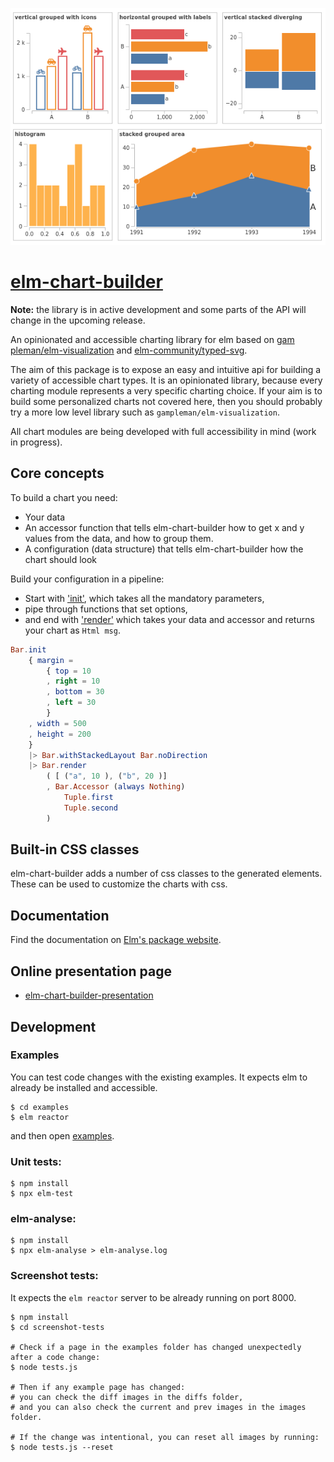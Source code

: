 ![elm-chart-builder](https://raw.githubusercontent.com/data-viz-lab/elm-chart-builder/master/images/elm-chart-builder.png "elm-chart-builder-example")

# [elm-chart-builder](https://data-viz-lab.github.io/elm-chart-builder-presentation/)
**Note:** the library is in active development and some parts of the API will change in the upcoming release.

An opinionated and accessible charting library for elm based on [gam    pleman/elm-visualization](https://github.com/gampleman/elm-visualization) and [elm-community/typed-svg](https://package.elm-lang.org/packages/elm-community/typed-svg/latest/).
                                                                        
The aim of this package is to expose an easy and intuitive api for building a variety of accessible chart types. 
It is an opinionated library, because every charting module represents a very specific charting choice. If your aim is to build some personalized charts not covered here, then you should probably try a more low level library such as `gampleman/elm-visualization`.

All chart modules are being developed with full accessibility in mind (work in progress).

## Core concepts

To build a chart you need:
- Your data
- An accessor function that tells elm-chart-builder how to get x and y values from the data, and how to group them.
- A configuration (data structure) that tells elm-chart-builder how the chart should look

Build your configuration in a pipeline: 
- Start with ['init'](https://package.elm-lang.org/packages/data-viz-lab/elm-chart-builder/latest/Chart-Bar#init), which takes all the mandatory parameters,
- pipe through functions that set options,
- and end with ['render'](https://package.elm-lang.org/packages/data-viz-lab/elm-chart-builder/latest/Chart-Bar#render) which takes your data and accessor and returns your chart as `Html msg`.

```elm
Bar.init
    { margin =
        { top = 10
        , right = 10
        , bottom = 30
        , left = 30
        }
    , width = 500
    , height = 200
    }
    |> Bar.withStackedLayout Bar.noDirection
    |> Bar.render
        ( [ ("a", 10 ), ("b", 20 )]
        , Bar.Accessor (always Nothing)
            Tuple.first
            Tuple.second
        )
```

## Built-in CSS classes 
elm-chart-builder adds a number of css classes to the generated elements. These can be used to customize the charts with css.

## Documentation

Find the documentation on [Elm's package website](https://package.elm-lang.org/packages/data-viz-lab/elm-chart-builder/latest/).

## Online presentation page

* [elm-chart-builder-presentation](https://data-viz-lab.github.io/elm-chart-builder-presentation/)

## Development

### Examples

You can test code changes with the existing examples.
It expects elm to already be installed and accessible.

```shell
$ cd examples
$ elm reactor
```

and then open [examples](https://localhost:8000).

### Unit tests:

```shell
$ npm install
$ npx elm-test
```

### elm-analyse:

```shell
$ npm install
$ npx elm-analyse > elm-analyse.log
```

### Screenshot tests:

It expects the `elm reactor` server to be already running on port 8000.

```shell
$ npm install
$ cd screenshot-tests

# Check if a page in the examples folder has changed unexpectedly after a code change:
$ node tests.js

# Then if any example page has changed: 
# you can check the diff images in the diffs folder,
# and you can also check the current and prev images in the images folder.

# If the change was intentional, you can reset all images by running:
$ node tests.js --reset
```


